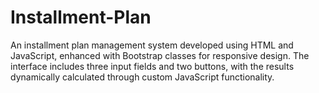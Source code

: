 # Installment-Plan
An installment plan management system developed using HTML and JavaScript, enhanced with Bootstrap classes for responsive design. The interface includes three input fields and two buttons, with the results dynamically calculated through custom JavaScript functionality.
